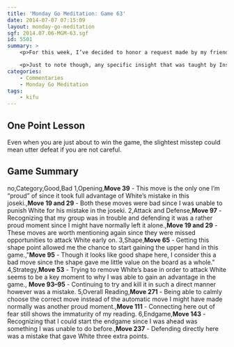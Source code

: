 ```yaml
---
title: 'Monday Go Meditation: Game 63'
date: 2014-07-07 07:15:09
layout: monday-go-meditation
sgf: 2014.07.06-MGM-63.sgf
id: 5501
summary: >
	<p>For this week, I’ve decided to honor a request made by my friend Rob who asked that I review the game that was the cause for my post on being confused. Though I haven’t been commenting on games from YSD, I’ve decided to make an exception for this one.</p>

	<p>Just to note though, any specific insight that was taught by Inseong is withheld from the commentary in order to respect other member’s paid memberships. So while I will comment on what I understood on my own, any specific details will be omitted in this review. Hope you enjoy this review!</p>
categories:
	- Commentaries
	- Monday Go Meditation
tags:
	- kifu
---
```


## One Point Lesson

Even when you are just about to win the game, the slightest misstep could mean utter defeat if you are not careful.

<!--more-->

## Game Summary

no,Category,Good,Bad
1,Opening,**Move 39** - This move is the only one I’m “proud” of since it took full advantage of White’s mistake in this joseki.,**Move 19 and 29** - Both these moves were bad since I was unable to punish White for his mistake in the joseki.
2,Attack and Defense,**Move 97** - Recognizing that my group was in trouble and defending it was a rather proud moment since I might have normally left it alone.,**Move 19 and 29** - These moves are worth mentioning again since they were missed opportunities to attack White early on.
3,Shape,**Move 65** - Getting this shape point allowed me the chance to start gaining the upper hand in this game.,"**Move 95** - Though it looks like good shape here, I consider this a bad move since the shape gave me little value on the board as a whole."
4,Strategy,**Move 53** - Trying to remove White’s base in order to attack White seems to be a key moment to why I was able to gain an advantage in the game., **Move 93–95** - Continuing to try and kill it in such a direct manner however was a mistake.
5,Overall Reading,**Move 271** - Being able to calmly choose the correct move instead of the automatic move I might have made normally was another proud moment.,**Move 111** - Connecting here out of fear still shows the immaturity of my reading.
6,Endgame,**Move 143** - Recognizing that I could start the endgame since I was ahead was something I was unable to do before.,**Move 237** - Defending directly here was a mistake that gave White three extra points.
